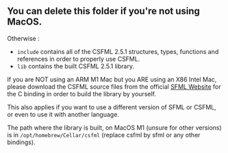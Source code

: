## You can delete this folder if you're not using MacOS.

Otherwise :

- ``` include ``` contains all of the CSFML 2.5.1 structures, types, functions and references in order to properly use CSFML.
- ``` lib ``` contains the built CSFML 2.5.1 library.

If you are NOT using an ARM M1 Mac but you ARE using an X86 Intel Mac, please download the CSFML source files from the official [SFML Website](https://www.sfml-dev.org/download/csfml/) for the C binding in order to build the library by yourself.

This also applies if you want to use a different version of SFML or CSFML, or even to use it with another language.

The path where the library is built, on MacOS M1 (unsure for other versions) is in ``` /opt/homebrew/Cellar/csfml ``` (replace csfml by sfml or any other bindings).